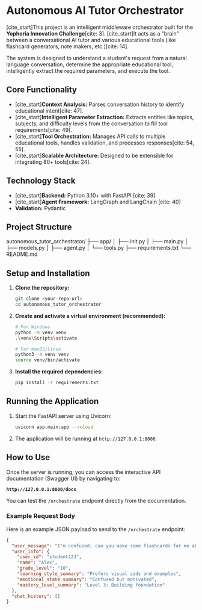 # Autonomous AI Tutor Orchestrator

[cite_start]This project is an intelligent middleware orchestrator built for the **Yophoria Innovation Challenge**[cite: 3]. [cite_start]It acts as a "brain" between a conversational AI tutor and various educational tools (like flashcard generators, note makers, etc.)[cite: 14].

The system is designed to understand a student's request from a natural language conversation, determine the appropriate educational tool, intelligently extract the required parameters, and execute the tool.

## Core Functionality

* [cite_start]**Context Analysis:** Parses conversation history to identify educational intent[cite: 47].
* [cite_start]**Intelligent Parameter Extraction:** Extracts entities like topics, subjects, and difficulty levels from the conversation to fill tool requirements[cite: 49].
* [cite_start]**Tool Orchestration:** Manages API calls to multiple educational tools, handles validation, and processes responses[cite: 54, 55].
* [cite_start]**Scalable Architecture:** Designed to be extensible for integrating 80+ tools[cite: 24].

## Technology Stack

* [cite_start]**Backend:** Python 3.10+ with FastAPI [cite: 39]
* [cite_start]**Agent Framework:** LangGraph and LangChain [cite: 40]
* **Validation:** Pydantic

## Project Structure
autonomous_tutor_orchestrator/
├── app/
│   ├── init.py
│   ├── main.py
│   ├── models.py
│   ├── agent.py
│   └── tools.py
├── requirements.txt
└── README.md

## Setup and Installation

1.  **Clone the repository:**
    ```sh
    git clone <your-repo-url>
    cd autonomous_tutor_orchestrator
    ```

2.  **Create and activate a virtual environment (recommended):**
    ```sh
    # For Windows
    python -m venv venv
    .\venv\Scripts\activate

    # For macOS/Linux
    python3 -m venv venv
    source venv/bin/activate
    ```

3.  **Install the required dependencies:**
    ```sh
    pip install -r requirements.txt
    ```

## Running the Application

1.  Start the FastAPI server using Uvicorn:
    ```sh
    uvicorn app.main:app --reload
    ```
2.  The application will be running at `http://127.0.0.1:8000`.

## How to Use

Once the server is running, you can access the interactive API documentation (Swagger UI) by navigating to:

**`http://127.0.0.1:8000/docs`**

You can test the `/orchestrate` endpoint directly from the documentation.

### Example Request Body

Here is an example JSON payload to send to the `/orchestrate` endpoint:

```json
{
  "user_message": "I'm confused, can you make some flashcards for me about photosynthesis?",
  "user_info": {
    "user_id": "student123",
    "name": "Alex",
    "grade_level": "10",
    "learning_style_summary": "Prefers visual aids and examples",
    "emotional_state_summary": "Confused but motivated",
    "mastery_level_summary": "Level 3: Building foundation"
  },
  "chat_history": []
}